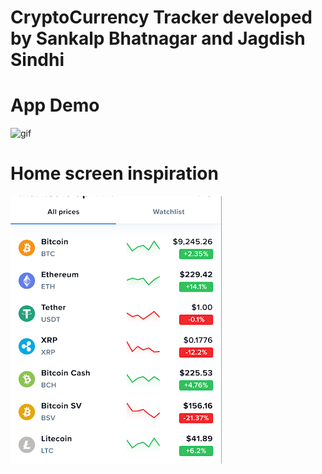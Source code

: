 # CryptoCurrency Tracker developed by Sankalp Bhatnagar and Jagdish Sindhi

# App Demo

![gif](./assets/appdemo.gif)

#

#

# Home screen inspiration

![inspiration](./inspiration/homescr.png)
